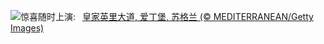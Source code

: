 ![](https://www.bing.com/th?id=OHR.EdinburghFringe_ZH-CN5243292664_UHD.jpg&w=1000)惊喜随时上演:&nbsp;&ensp;[皇家英里大道, 爱丁堡, 苏格兰 (© MEDITERRANEAN/Getty Images)](https://www.bing.com/th?id=OHR.EdinburghFringe_ZH-CN5243292664_UHD.jpg)
<br><br/>
